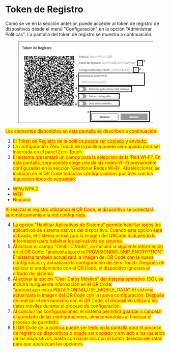 # Token de Registro

Como se ve en la sección anterior, puede acceder al token de registro de dispositivos desde el menú "Configuración" en la opción "Administrar Políticas". La pantalla del token de registro se muestra a continuación.

<figure><img src="../../.gitbook/assets/Captura de tela 2024-05-16 161844 (1).png" alt=""><figcaption></figcaption></figure>

<mark style="color:red;">Los elementos disponibles en esta pantalla se describen a continuación:</mark>

1. <mark style="color:red;">El Token de Registro de la política puede ser copiado y enviado.</mark>
2. <mark style="color:red;">La configuración Zero Touch de la política puede ser copiada para ser insertada en el panel Zero Touch.</mark>
3. <mark style="color:red;">El sistema presentará un campo para la selección de la 'Red Wi-Fi'. En esta pantalla, será posible elegir una de las redes Wi-Fi previamente configuradas en la sección 'Gestionar Redes Wi-Fi'. Al seleccionar, se incluirán en el QR Code todas las configuraciones posibles con los siguientes tipos de seguridad:</mark>

* <mark style="color:red;">WPA/WPA 2</mark>
* <mark style="color:red;">WEP</mark>
* <mark style="color:red;">Ninguna</mark>

<mark style="color:red;">Al realizar el registro utilizando el QR Code, el dispositivo se conectará automáticamente a la red configurada.</mark>

4. <mark style="color:red;">La opción “Habilitar Aplicativos de Sistema" permite habilitar todos los aplicativos de sistema nativos del dispositivo. Cuando esta opción está activada, el sistema actualizará la imagen del QRCode incluyendo la información para habilitar los aplicativos de sistema.</mark>
5. <mark style="color:red;">Al activar el campo "Omitir Cifrado", se incluirá la siguiente información en el QR Code: "android.app.extra.PROVISIONING\_SKIP\_ENCRYPTION". El sistema también actualizará la imagen del QR Code con la nueva configuración y actualizará la configuración de Zero Touch. Después de realizar el enrolamiento con el QR Code, el dispositivo ignorará el cifrado del sistema.</mark>
6. <mark style="color:red;">Al activar la opción "Usar Datos Móviles" del sistema operativo (SO), se incluirá la siguiente información en el QR Code: “android.app.extra.PROVISIONING\_USE\_MOBILE\_DATA". El sistema actualizará la imagen del QR Code con la nueva configuración. Después de realizar el enrolamiento con el QR Code, el dispositivo utilizará los datos móviles durante el proceso de configuración.</mark>
7. <mark style="color:red;">Al concluir las configuraciones, el sistema permitirá guardar o cancelar el guardado de las configuraciones, almacenándolas al finalizar el proceso de guardado.</mark>
8. <mark style="color:red;">El QR Code de la política puede ser leído en la pantalla para el proceso de registro de dispositivos o puede ser copiado y enviado a los usuarios de los dispositivos; basta con hacer clic con el botón derecho del ratón para que aparezcan las opciones.</mark>
